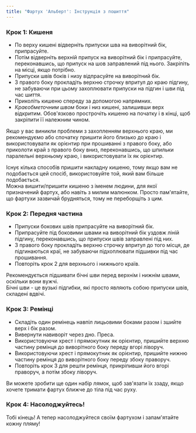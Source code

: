```yaml
---
title: "Фартух 'Альберт': Інструкція з пошиття"
---
```


### Крок 1: Кишеня

- По верху кишені відверніть припуски шва на виворітний бік, припрасуйте.
- Потім відверніть верхній припуск на виворітний бік і припрасуйте, переконавшись, що припуск на шов заправлений під нього. Закріпіть на місці, якщо потрібно.
- Припуски швів боків і низу відпрасуйте на виворітний бік.
- З правого боку прокладіть верхню строчку впритул до краю підгину, не забуваючи при цьому захоплювати припуски на підгин і шви під час шиття.
- Приколіть кишеню спереду за допомогою напрямних.
- _Краєобметочним швом_ боки і низ кишені, залишивши верх відкритим. Обов'язково прострочіть кишеню на початку і в кінці, щоб закріпити її належним чином.

<Tip>

Якщо у вас виникли проблеми з захопленням верхнього краю, ми рекомендуємо або спочатку пришити його близько до краю і використовувати як орієнтир при прошиванні з правого боку, або приколоти край з правого боку вниз, переконавшись, що шпильки паралельні верхньому краю, і використовувати їх як орієнтир.

</Tip>

<Note>

Існує кілька способів пришити накладну кишеню, тому якщо вам не подобається цей спосіб, використовуйте той, який вам більше подобається.  
Можна вишити/пришити кишеню з іменем людини, для якої призначений фартух, або навіть з милим малюнком. Просто пам'ятайте, що фартухи зазвичай брудняться, тому не переборщіть з цим.

</Note>

### Крок 2: Передня частина

- Припуски бокових швів припрасуйте на виворітний бік.
- Припрасуйте під боковими швами на виворітний бік уздовж ліній підгину, переконавшись, що припуски швів заправлені під них.
- З правого боку прокладіть верхню строчку впритул до того місця, де підгинаються краї, не забуваючи підхоплювати підшивки під час прошивання.
- Повторіть крок 2 для верхнього і нижнього країв.

<Note>

Рекомендується підшивати бічні шви перед верхнім і нижнім швами, оскільки вони вужчі.  
Бічні шви - це вузькі підгибки, які просто являють собою припуски швів, складені вдвічі.

</Note>

### Крок 3: Ремінці

- Складіть один ремінець навпіл лицьовими боками разом і зшийте верх і бік разом.
- Вивернути навиворіт через дно. Преса.
- Використовуючи хрест і прямокутник як орієнтир, пришийте верхню частину ремінця до виворітного боку переду вгорі ліворуч.
- Використовуючи хрест і прямокутник як орієнтир, пришийте нижню частину ремінця до виворітного боку переду збоку праворуч.
- Повторіть крок 3 для решти ремінця, прикріпивши його вгорі праворуч, а потім збоку ліворуч.

<Note>

Ви можете зробити ще один набір лямок, щоб зав'язати їх ззаду, якщо хочете тримати фартух ближче до тіла під час руху.

</Note>

### Крок 4: Насолоджуйтесь!

Тобі кінець! А тепер насолоджуйтеся своїм фартухом і запам'ятайте кожну пляму!
